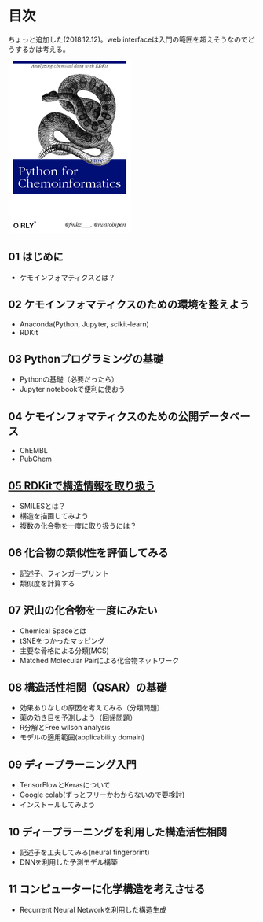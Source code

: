 # 目次
ちょっと追加した(2018.12.12)。web interfaceは入門の範囲を超えそうなのでどうするかは考える。

<img src="python_for_ci.png" width="250" />

## 01 はじめに
- ケモインフォマティクスとは？

## 02 ケモインフォマティクスのための環境を整えよう
- Anaconda(Python, Jupyter, scikit-learn)
- RDKit

## 03 Pythonプログラミングの基礎
- Pythonの基礎（必要だったら）
- Jupyter notebookで便利に使おう

## 04 ケモインフォマティクスのための公開データベース
- ChEMBL
- PubChem

## [05 RDKitで構造情報を取り扱う](ch05_rdkit.asciidoc)
- SMILESとは？
- 構造を描画してみよう
- 複数の化合物を一度に取り扱うには？

## 06 化合物の類似性を評価してみる
- 記述子、フィンガープリント
- 類似度を計算する

## 07 沢山の化合物を一度にみたい
- Chemical Spaceとは
- tSNEをつかったマッピング
- 主要な骨格による分類(MCS)
- Matched Molecular Pairによる化合物ネットワーク

## 08 構造活性相関（QSAR）の基礎
- 効果ありなしの原因を考えてみる（分類問題）
- 薬の効き目を予測しよう（回帰問題）
- R分解とFree wilson analysis
- モデルの適用範囲(applicability domain)

## 09 ディープラーニング入門
- TensorFlowとKerasについて
- Google colab(ずっとフリーかわからないので要検討)
- インストールしてみよう

## 10 ディープラーニングを利用した構造活性相関
- 記述子を工夫してみる(neural fingerprint)
- DNNを利用した予測モデル構築

## 11 コンピューターに化学構造を考えさせる
- Recurrent Neural Networkを利用した構造生成

